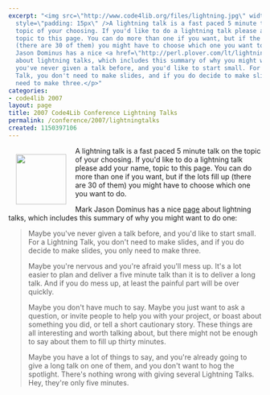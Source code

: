 ```yaml
---
excerpt: "<img src=\"http://www.code4lib.org/files/lightning.jpg\" width=\"100\" align=\"left\"
  style=\"padding: 15px\" />A lightning talk is a fast paced 5 minute talk on the
  topic of your choosing. If you'd like to do a lightning talk please add your name,
  topic to this page. You can do more than one if you want, but if the lots fill up
  (there are 30 of them) you might have to choose which one you want to do.\r\n\r\nMark
  Jason Dominus has a nice <a href=\"http://perl.plover.com/lt/lightning-talks.html\">page</a>
  about lightning talks, which includes this summary of why you might want to do one:\r\n\r\n<blockquote>\r\n<p>Maybe
  you've never given a talk before, and you'd like to start small. For a Lightning
  Talk, you don't need to make slides, and if you do decide to make slides, you only
  need to make three.</p>"
categories:
- code4lib 2007
layout: page
title: 2007 Code4Lib Conference Lightning Talks
permalink: /conference/2007/lightningtalks
created: 1150397106
---
```

<img src="http://www.code4lib.org/files/lightning.jpg" width="100" align="left" style="padding: 15px" />A lightning talk is a fast paced 5 minute talk on the topic of your choosing. If you'd like to do a lightning talk please add your name, topic to this page. You can do more than one if you want, but if the lots fill up (there are 30 of them) you might have to choose which one you want to do.

Mark Jason Dominus has a nice <a href="http://perl.plover.com/lt/lightning-talks.html">page</a> about lightning talks, which includes this summary of why you might want to do one:

<blockquote>
<p>Maybe you've never given a talk before, and you'd like to start small. For a Lightning Talk, you don't need to make slides, and if you do decide to make slides, you only need to make three.</p>

<p>Maybe you're nervous and you're afraid you'll mess up. It's a lot easier to plan and deliver a five minute talk than it is to deliver a long talk. And if you do mess up, at least the painful part will be over quickly.</p>

<p>Maybe you don't have much to say. Maybe you just want to ask a question, or invite people to help you with your project, or boast about something you did, or tell a short cautionary story. These things are all interesting and worth talking about, but there might not be enough to say about them to fill up thirty minutes.</p>

<p>Maybe you have a lot of things to say, and you're already going to give a long talk on one of them, and you don't want to hog the spotlight. There's nothing wrong with giving several Lightning Talks. Hey, they're only five minutes.</p>
</blockquote>


